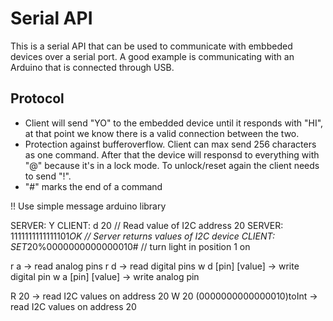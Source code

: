 Serial API
==========
This is a serial API that can be used to communicate with embbeded devices over a serial port.
A good example is communicating with an Arduino that is connected through USB.

Protocol
--------
* Client will send "YO" to the embedded device until it responds with "HI", at that point we know there is a valid connection between the two.
* Protection against bufferoverflow. Client can max send 256 characters as one command. After that the device will responsd to everything with "@" because it's in a lock mode. To unlock/reset again the client needs to send "!".
* "#" marks the end of a command

!! Use simple message arduino library

SERVER: Y
CLIENT: d 20<CR> 					// Read value of I2C address 20
SERVER: 1111111111111101*OK 		// Server returns values of I2C device
CLIENT: SET*20%0000000000000010# 	// turn light in position 1 on


 r a -> read analog pins
 r d -> read digital pins
 w d [pin] [value] -> write digital pin
 w a [pin] [value] -> write analog pin

 R 20 -> read I2C values on address 20
 W 20 (0000000000000010)toInt -> read I2C values on address 20
